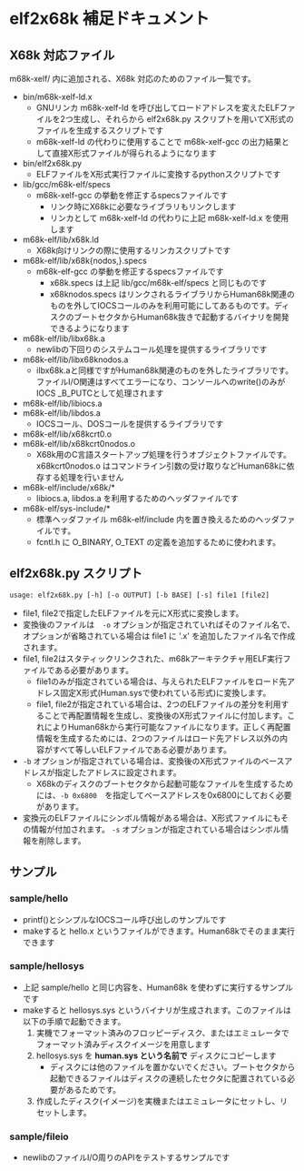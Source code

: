 # elf2x68k 補足ドキュメント

## X68k 対応ファイル

m68k-xelf/ 内に追加される、X68k 対応のためのファイル一覧です。

* bin/m68k-xelf-ld.x
  * GNUリンカ m68k-xelf-ld を呼び出してロードアドレスを変えたELFファイルを2つ生成し、それらから elf2x68k.py スクリプトを用いてX形式のファイルを生成するスクリプトです
  * m68k-xelf-ld の代わりに使用することで m68k-xelf-gcc の出力結果として直接X形式ファイルが得られるようになります
* bin/elf2x68k.py
  * ELFファイルをX形式実行ファイルに変換するpythonスクリプトです
* lib/gcc/m68k-elf/specs
  * m68k-xelf-gcc の挙動を修正するspecsファイルです
    * リンク時にX68kに必要なライブラリもリンクします
    * リンカとして m68k-xelf-ld の代わりに上記 m68k-xelf-ld.x を使用します
* m68k-elf/lib/x68k.ld
  * X68k向けリンクの際に使用するリンカスクリプトです
* m68k-elf/lib/x68k{nodos,}.specs
  * m68k-elf-gcc の挙動を修正するspecsファイルです
    * x68k.specs は上記 lib/gcc/m68k-elf/specs と同じものです
    * x68knodos.specs はリンクされるライブラリからHuman68k関連のものを外してIOCSコールのみを利用可能にしてあるものです。ディスクのブートセクタからHuman68k抜きで起動するバイナリを開発できるようになります
* m68k-elf/lib/libx68k.a
  * newlibの下回りのシステムコール処理を提供するライブラリです
* m68k-elf/lib/libx68knodos.a
  * ilbx68k.aと同様ですがHuman68k関連のものを外したライブラリです。ファイルI/O関連はすべてエラーになり、コンソールへのwrite()のみがIOCS _B_PUTCとして処理されます
* m68k-elf/lib/libiocs.a
* m68k-elf/lib/libdos.a
  * IOCSコール、DOSコールを提供するライブラリです
* m68k-elf/lib/x68kcrt0.o
* m68k-elf/lib/x68kcrt0nodos.o
  * X68k用のC言語スタートアップ処理を行うオブジェクトファイルです。x68kcrt0nodos.o はコマンドライン引数の受け取りなどHuman68kに依存する処理を行いません
* m68k-elf/include/x68k/*
  * libiocs.a, libdos.a を利用するためのヘッダファイルです
* m68k-elf/sys-include/*
  * 標準ヘッダファイル m68k-elf/include 内を置き換えるためのヘッダファイルです。
  * fcntl.h に O_BINARY, O_TEXT の定義を追加するために使われます。

## elf2x68k.py スクリプト

```
usage: elf2x68k.py [-h] [-o OUTPUT] [-b BASE] [-s] file1 [file2]
```

* file1, file2で指定したELFファイルを元にX形式に変換します。
* 変換後のファイルは　`-o` オプションが指定されていればそのファイル名で、オプションが省略されている場合は file1 に '.x' を追加したファイル名で作成されます。
* file1, file2はスタティックリンクされた、m68kアーキテクチャ用ELF実行ファイルである必要があります。
  * file1のみが指定されている場合は、与えられたELFファイルをロード先アドレス固定X形式(Human.sysで使われている形式)に変換します。
  * file1, file2が指定されている場合は、2つのELFファイルの差分を利用することで再配置情報を生成し、変換後のX形式ファイルに付加します。これによりHuman68kから実行可能なファイルになります。正しく再配置情報を生成するためには、2つのファイルはロード先アドレス以外の内容がすべて等しいELFファイルである必要があります。
* `-b` オプションが指定されている場合は、変換後のX形式ファイルのベースアドレスが指定したアドレスに設定されます。
  * X68kのディスクのブートセクタから起動可能なファイルを生成するためには、`-b 0x6800`　を指定してベースアドレスを0x6800にしておく必要があります。
* 変換元のELFファイルにシンボル情報がある場合は、X形式ファイルにもその情報が付加されます。 `-s` オプションが指定されている場合はシンボル情報を削除します。

## サンプル

### sample/hello

* printf()とシンプルなIOCSコール呼び出しのサンプルです
* makeすると hello.x というファイルができます。Human68kでそのまま実行できます

### sample/hellosys

* 上記 sample/hello と同じ内容を、Human68k を使わずに実行するサンプルです
* makeすると hellosys.sys というバイナリが生成されます。このファイルは以下の手順で起動できます。
  1. 実機でフォーマット済みのフロッピーディスク、またはエミュレータでフォーマット済みディスクイメージを用意します
  2. hellosys.sys を **human.sys という名前で** ディスクにコピーします
      * ディスクには他のファイルを置かないでください。ブートセクタから起動できるファイルはディスクの連続したセクタに配置されている必要があるためです。
  3. 作成したディスク(イメージ)を実機またはエミュレータにセットし、リセットします。


### sample/fileio

* newlibのファイルI/O周りのAPIをテストするサンプルです

